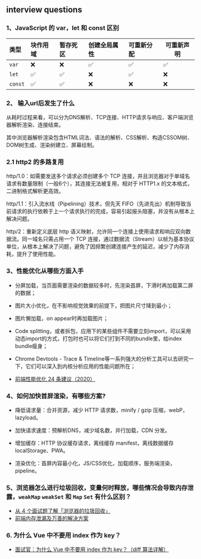 ## interview questions

### 1、JavaScript 的 var，let 和 const 区别

| 类型			|块作用域 	| 暂存死区 			| 创建全局属性 | 可重新分配 | 可重新声明|
| :------- | :------- | :----------- | :--------- | :--------- | ---- |
| `var`    | ❌        | ❌            | ✅          | ✅          | ✅    |
| `let`    | ✅        | ✅            | ❌          | ✅          | ❌    |
| `const`  | ✅        | ✅            | ❌          | ❌          | ❌    |

### 2、 输入url后发生了什么

从耗时过程来看，可以分为DNS解析、TCP连接、HTTP请求与响应、客户端浏览器解析渲染、连接结束。

其中浏览器解析渲染包含HTML词法、语法的解析、CSS解析、构造CSSOM树、DOM树生成、渲染树建立、屏幕绘制。

### 2.1 http2 的多路复用

http/1.0：如需要发送多个请求必须创建多个 TCP 连接，并且浏览器对于单域名请求有数量限制（一般6个），其连接无法被复用，相对于 HTTP1.x 的文本格式，二进制格式解析更高效。

http/1.1：引入流水线（Pipelining）技术，但先天 FIFO（先进先出）机制导致当前请求的执行依赖于上一个请求执行的完成，容易引起报头阻塞，并没有从根本上解决问题。

http/2：重新定义底层 http 语义映射，允许同一个连接上使用请求和响应双向数据流。同一域名只需占用一个 TCP 连接，通过数据流（Stream）以帧为基本协议单位，从根本上解决了问题，避免了因频繁创建连接产生的延迟，减少了内存消耗，提升了使用性能。

### 3、性能优化从哪些方面入手

- 分屏加载，当页面需要渲染的数据较多时，先渲染首屏，下滑时再加载第二屏的数据；
- 图片大小优化，在不影响视觉效果的前提下，把图片尺寸降到最小；
- 图片懒加载，on appear时再加载图片；
- Code splitting，或者拆包，应用下的某些组件不需要立刻import，可以采用动态import的方式，打包时也可以将它们打到不同的bundle里，给index bundle瘦身；
- Chrome Devtools - Trace & Timeline等一系列强大的分析工具可以去研究一下，它们可以深入到内核分析应用的性能问题所在；

- [前端性能优化 24 条建议（2020）](https://juejin.cn/post/6892994632968306702)

### 4、如何加快首屏渲染，有哪些方案?

- 降低请求量：合并资源，减少 HTTP 请求数，minify / gzip 压缩，webP，lazyload。

- 加快请求速度：预解析DNS，减少域名数，并行加载，CDN 分发。

- 增加缓存：HTTP 协议缓存请求，离线缓存 manifest，离线数据缓存 localStorage、PWA。

- 渲染优化：首屏内容最小化，JS/CSS优化，加载顺序，服务端渲染，pipeline。

### 5、浏览器怎么进行垃圾回收，变量何时释放，哪些情况会导致内存泄露，`weakMap` `weakSet` 和 `Map` `Set` 有什么区别？

- [从 4 个面试题了解「浏览器的垃圾回收」](https://juejin.cn/post/6861967094318284814#heading-0)
- [前端内存泄漏及万善的解决方案](https://juejin.cn/post/6914092198170460168)

### 6. 为什么 Vue 中不要用 index 作为 key？

- [面试官：为什么 Vue 中不要用 index 作为 key？（diff 算法详解）](https://mp.weixin.qq.com/s/DRIYDutR2BcKzMs5CkycQg)

